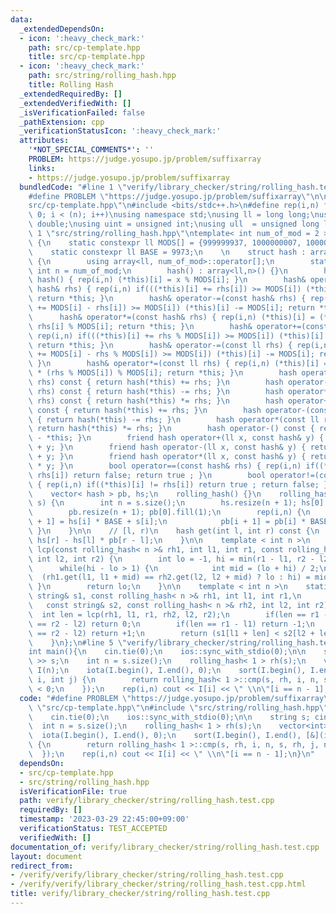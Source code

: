 ```yaml
---
data:
  _extendedDependsOn:
  - icon: ':heavy_check_mark:'
    path: src/cp-template.hpp
    title: src/cp-template.hpp
  - icon: ':heavy_check_mark:'
    path: src/string/rolling_hash.hpp
    title: Rolling Hash
  _extendedRequiredBy: []
  _extendedVerifiedWith: []
  _isVerificationFailed: false
  _pathExtension: cpp
  _verificationStatusIcon: ':heavy_check_mark:'
  attributes:
    '*NOT_SPECIAL_COMMENTS*': ''
    PROBLEM: https://judge.yosupo.jp/problem/suffixarray
    links:
    - https://judge.yosupo.jp/problem/suffixarray
  bundledCode: "#line 1 \"verify/library_checker/string/rolling_hash.test.cpp\"\n\
    #define PROBLEM \"https://judge.yosupo.jp/problem/suffixarray\"\n\n#line 1 \"\
    src/cp-template.hpp\"\n#include <bits/stdc++.h>\n#define rep(i,n) for(int i =\
    \ 0; i < (n); i++)\nusing namespace std;\nusing ll = long long;\nusing ld = long\
    \ double;\nusing uint = unsigned int;\nusing ull  = unsigned long long;\n#line\
    \ 1 \"src/string/rolling_hash.hpp\"\ntemplate< int num_of_mod = 2 >\nstruct rolling_hash\
    \ {\n    static constexpr ll MODS[] = {999999937, 1000000007, 1000000009, 1000000021};\n\
    \    static constexpr ll BASE = 9973;\n    \n    struct hash : array<ll, num_of_mod>\
    \ {\n        using array<ll, num_of_mod>::operator[];\n        static constexpr\
    \ int n = num_of_mod;\n        hash() : array<ll,n>() {}\n        hash(ll x) :\
    \ hash() { rep(i,n) (*this)[i] = x % MODS[i]; }\n        hash& operator+=(const\
    \ hash& rhs) { rep(i,n) if(((*this)[i] += rhs[i]) >= MODS[i]) (*this)[i] -= MODS[i];\
    \ return *this; }\n        hash& operator-=(const hash& rhs) { rep(i,n) if(((*this)[i]\
    \ += MODS[i] - rhs[i]) >= MODS[i]) (*this)[i] -= MODS[i]; return *this; }\n  \
    \      hash& operator*=(const hash& rhs) { rep(i,n) (*this)[i] = (*this)[i] *\
    \ rhs[i] % MODS[i]; return *this; }\n        hash& operator+=(const ll rhs) {\
    \ rep(i,n) if(((*this)[i] += rhs % MODS[i]) >= MODS[i]) (*this)[i] -= MODS[i];\
    \ return *this; }\n        hash& operator-=(const ll rhs) { rep(i,n) if(((*this)[i]\
    \ += MODS[i] - rhs % MODS[i]) >= MODS[i]) (*this)[i] -= MODS[i]; return *this;\
    \ }\n        hash& operator*=(const ll rhs) { rep(i,n) (*this)[i] = (*this)[i]\
    \ * (rhs % MODS[i]) % MODS[i]; return *this; }\n        hash operator+(const hash&\
    \ rhs) const { return hash(*this) += rhs; }\n        hash operator-(const hash&\
    \ rhs) const { return hash(*this) -= rhs; }\n        hash operator*(const hash&\
    \ rhs) const { return hash(*this) *= rhs; }\n        hash operator+(const ll rhs)\
    \ const { return hash(*this) += rhs; }\n        hash operator-(const ll rhs) const\
    \ { return hash(*this) -= rhs; }\n        hash operator*(const ll rhs) const {\
    \ return hash(*this) *= rhs; }\n        hash operator-() const { return hash().fill(0)\
    \ - *this; }\n        friend hash operator+(ll x, const hash& y) { return hash(x)\
    \ + y; }\n        friend hash operator-(ll x, const hash& y) { return hash(x)\
    \ + y; }\n        friend hash operator*(ll x, const hash& y) { return hash(x)\
    \ * y; }\n        bool operator==(const hash& rhs) { rep(i,n) if((*this)[i] !=\
    \ rhs[i]) return false; return true ; }\n        bool operator!=(const hash& rhs)\
    \ { rep(i,n) if((*this)[i] != rhs[i]) return true ; return false; }\n    };\n\n\
    \    vector< hash > pb, hs;\n    rolling_hash() {}\n    rolling_hash(const string&\
    \ s) {\n        int n = s.size();\n        hs.resize(n + 1); hs[0].fill(0);\n\
    \        pb.resize(n + 1); pb[0].fill(1);\n        rep(i,n) {\n            hs[i\
    \ + 1] = hs[i] * BASE + s[i];\n            pb[i + 1] = pb[i] * BASE;\n       \
    \ }\n    }\n\n    // [l, r)\n    hash get(int l, int r) const {\n        return\
    \ hs[r] - hs[l] * pb[r - l];\n    }\n\n    template < int n >\n    static int\
    \ lcp(const rolling_hash< n >& rh1, int l1, int r1, const rolling_hash< n >& rh2,\
    \ int l2, int r2) {\n        int lo = -1, hi = min(r1 - l1, r2 - l2) + 1;\n  \
    \      while(hi - lo > 1) {\n            int mid = (lo + hi) / 2;\n          \
    \  (rh1.get(l1, l1 + mid) == rh2.get(l2, l2 + mid) ? lo : hi) = mid;\n       \
    \ }\n        return lo;\n    }\n\n    template < int n >\n    static int cmp(const\
    \ string& s1, const rolling_hash< n >& rh1, int l1, int r1,\n                \
    \   const string& s2, const rolling_hash< n >& rh2, int l2, int r2) {\n      \
    \  int len = lcp(rh1, l1, r1, rh2, l2, r2);\n        if(len == r1 - l1 && len\
    \ == r2 - l2) return 0;\n        if(len == r1 - l1) return -1;\n        if(len\
    \ == r2 - l2) return +1;\n        return (s1[l1 + len] < s2[l2 + len] ? -1 : +1);\n\
    \    }\n};\n#line 5 \"verify/library_checker/string/rolling_hash.test.cpp\"\n\n\
    int main(){\n    cin.tie(0);\n    ios::sync_with_stdio(0);\n\n    string s; cin\
    \ >> s;\n    int n = s.size();\n    rolling_hash< 1 > rh(s);\n    vector<int>\
    \ I(n);\n    iota(I.begin(), I.end(), 0);\n    sort(I.begin(), I.end(), [&](int\
    \ i, int j) {\n        return rolling_hash< 1 >::cmp(s, rh, i, n, s, rh, j, n)\
    \ < 0;\n    });\n    rep(i,n) cout << I[i] << \" \\n\"[i == n - 1];\n}\n"
  code: "#define PROBLEM \"https://judge.yosupo.jp/problem/suffixarray\"\n\n#include\
    \ \"src/cp-template.hpp\"\n#include \"src/string/rolling_hash.hpp\"\n\nint main(){\n\
    \    cin.tie(0);\n    ios::sync_with_stdio(0);\n\n    string s; cin >> s;\n  \
    \  int n = s.size();\n    rolling_hash< 1 > rh(s);\n    vector<int> I(n);\n  \
    \  iota(I.begin(), I.end(), 0);\n    sort(I.begin(), I.end(), [&](int i, int j)\
    \ {\n        return rolling_hash< 1 >::cmp(s, rh, i, n, s, rh, j, n) < 0;\n  \
    \  });\n    rep(i,n) cout << I[i] << \" \\n\"[i == n - 1];\n}\n"
  dependsOn:
  - src/cp-template.hpp
  - src/string/rolling_hash.hpp
  isVerificationFile: true
  path: verify/library_checker/string/rolling_hash.test.cpp
  requiredBy: []
  timestamp: '2023-03-29 22:45:00+09:00'
  verificationStatus: TEST_ACCEPTED
  verifiedWith: []
documentation_of: verify/library_checker/string/rolling_hash.test.cpp
layout: document
redirect_from:
- /verify/verify/library_checker/string/rolling_hash.test.cpp
- /verify/verify/library_checker/string/rolling_hash.test.cpp.html
title: verify/library_checker/string/rolling_hash.test.cpp
---
```

